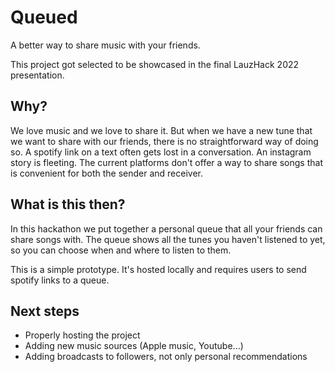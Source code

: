 # Queued
A better way to share music with your friends.

This project got selected to be showcased in the final LauzHack 2022 presentation.

## Why?
We love music and we love to share it. But when we have a new tune that we want to share with our friends, there is no straightforward way of doing so. A spotify link on a text often gets lost in a conversation. An instagram story is fleeting. The current platforms don't offer a way to share songs that is convenient for both the sender and receiver.

## What is this then?
In this hackathon we put together a personal queue that all your friends can share songs with. The queue shows all the tunes you haven't listened to yet, so you can choose when and where to listen to them.

This is a simple prototype. It's hosted locally and requires users to send spotify links to a queue.

## Next steps
* Properly hosting the project
* Adding new music sources (Apple music, Youtube...)
* Adding broadcasts to followers, not only personal recommendations
